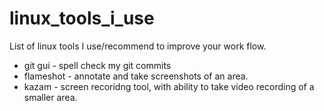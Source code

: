 # linux_tools_i_use
List of linux tools I use/recommend to improve your work flow.

* git gui - spell check my git commits
* flameshot - annotate and take screenshots of an area.
* kazam - screen recoridng tool, with ability to take video recording of a smaller area.
